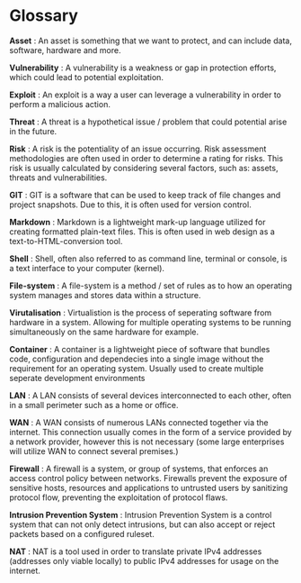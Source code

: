 # Glossary

**Asset**
: An asset is something that we want to protect, and can include data, software, hardware and more.

**Vulnerability**
: A vulnerability is a weakness or gap in protection efforts, which could lead to potential exploitation.

**Exploit**
: An exploit is a way a user can leverage a vulnerability in order to perform a malicious action.

**Threat**
: A threat is a hypothetical issue / problem that could potential arise in the future.

**Risk**
: A risk is the potentiality of an issue occurring. Risk assessment methodologies are often used in order to determine a rating for risks. This risk is usually calculated by considering several factors, such as: assets, threats and vulnerabilities.

**GIT**
: GIT is a software that can be used to keep track of file changes and project snapshots. Due to this, it is often used for version control.

**Markdown**
: Markdown is a lightweight mark-up language utilized for creating formatted plain-text files. This is often used in web design as a text-to-HTML-conversion tool.

**Shell**
: Shell, often also referred to as command line, terminal or console, is a text interface to your computer (kernel).

**File-system**
: A file-system is a method / set of rules as to how an operating system manages and stores data within a structure.

**Virutalisation**
: Virtualistion is the process of seperating software from hardware in a system. Allowing for multiple operating systems to be running simultaneously on the same hardware for example.

**Container**
: A container is a lightweight piece of software that bundles code, configuration and dependecies into a single image without the requirement for an operating system. Usually used to create multiple seperate development environments

**LAN**
: A LAN consists of several devices interconnected to each other, often in a small perimeter such as a home or office.

**WAN**
: A WAN consists of numerous LANs connected together via the internet. This connection usually comes in the form of a service provided by a network provider, however this is not necessary (some large enterprises will utilize WAN to connect several premises.)

**Firewall**
: A firewall is a system, or group of systems, that enforces an access control policy between networks. Firewalls prevent the exposure of sensitive hosts, resources and applications to untrusted users by sanitizing protocol flow, preventing the exploitation of protocol flaws.

**Intrusion Prevention System**
: Intrusion Prevention System is a control system that can not only detect intrusions, but can also accept or reject packets based on a configured ruleset.

**NAT**
: NAT is a tool used in order to translate private IPv4 addresses (addresses only viable locally) to public IPv4 addresses for usage on the internet.
